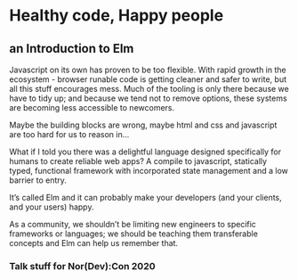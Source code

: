 # Healthy code, Happy people
## an Introduction to Elm

Javascript on its own has proven to be too flexible. With rapid growth in the ecosystem - browser runable code is getting cleaner and safer to write, but all this stuff encourages mess. Much of the tooling is only there because we have to tidy up; and because we tend not to remove options, these systems are becoming less accessible to newcomers.

Maybe the building blocks are wrong, maybe html and css and javascript are too hard for us to reason in...

What if I told you there was a delightful language designed specifically for humans to create reliable web apps? A compile to javascript, statically typed, functional framework with incorporated state management and a low barrier to entry.

It’s called Elm and it can probably make your developers (and your clients, and your users) happy.

As a community, we shouldn’t be limiting new engineers to specific frameworks or languages; we should be teaching them transferable concepts and Elm can help us remember that.

### Talk stuff for Nor(Dev):Con 2020
